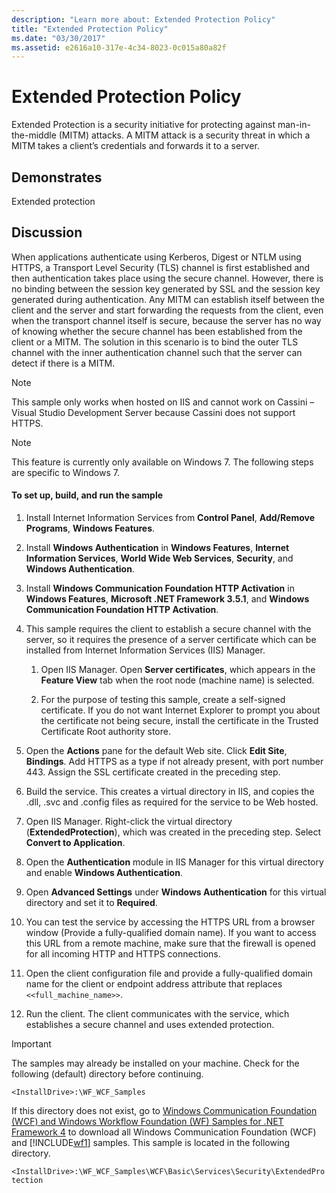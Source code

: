 ```yaml
---
description: "Learn more about: Extended Protection Policy"
title: "Extended Protection Policy"
ms.date: "03/30/2017"
ms.assetid: e2616a10-317e-4c34-8023-0c015a80a82f
---
```

# Extended Protection Policy

Extended Protection is a security initiative for protecting against man-in-the-middle (MITM) attacks. A MITM attack is a security threat in which a MITM takes a client’s credentials and forwards it to a server.  
  
## Demonstrates  

 Extended protection  
  
## Discussion  

 When applications authenticate using Kerberos, Digest or NTLM using HTTPS, a Transport Level Security (TLS) channel is first established and then authentication takes place using the secure channel. However, there is no binding between the session key generated by SSL and the session key generated during authentication. Any MITM can establish itself between the client and the server and start forwarding the requests from the client, even when the transport channel itself is secure, because the server has no way of knowing whether the secure channel has been established from the client or a MITM. The solution in this scenario is to bind the outer TLS channel with the inner authentication channel such that the server can detect if there is a MITM.  
  
> [!NOTE]
> This sample only works when hosted on IIS and cannot work on Cassini – Visual Studio Development Server because Cassini does not support HTTPS.  
  
> [!NOTE]
> This feature is currently only available on Windows 7. The following steps are specific to Windows 7.  
  
#### To set up, build, and run the sample  
  
1. Install Internet Information Services from **Control Panel**, **Add/Remove Programs**, **Windows Features**.  
  
2. Install **Windows Authentication** in **Windows Features**, **Internet Information Services**, **World Wide Web Services**, **Security**, and **Windows Authentication**.  
  
3. Install **Windows Communication Foundation HTTP Activation** in **Windows Features**, **Microsoft .NET Framework 3.5.1**, and **Windows Communication Foundation HTTP Activation**.  
  
4. This sample requires the client to establish a secure channel with the server, so it requires the presence of a server certificate which can be installed from Internet Information Services (IIS) Manager.  
  
    1. Open IIS Manager. Open **Server certificates**, which appears in the **Feature View** tab when the root node (machine name) is selected.  
  
    2. For the purpose of testing this sample, create a self-signed certificate. If you do not want Internet Explorer to prompt you about the certificate not being secure, install the certificate in the Trusted Certificate Root authority store.  
  
5. Open the **Actions** pane for the default Web site. Click **Edit Site**, **Bindings**. Add HTTPS as a type if not already present, with port number 443. Assign the SSL certificate created in the preceding step.  
  
6. Build the service. This creates a virtual directory in IIS, and copies the .dll, .svc and .config files as required for the service to be Web hosted.  
  
7. Open IIS Manager. Right-click the virtual directory (**ExtendedProtection**), which was created in the preceding step. Select **Convert to Application**.  
  
8. Open the **Authentication** module in IIS Manager for this virtual directory and enable **Windows Authentication**.  
  
9. Open **Advanced Settings** under **Windows Authentication** for this virtual directory and set it to **Required**.  
  
10. You can test the service by accessing the HTTPS URL from a browser window (Provide a fully-qualified domain name). If you want to access this URL from a remote machine, make sure that the firewall is opened for all incoming HTTP and HTTPS connections.  
  
11. Open the client configuration file and provide a fully-qualified domain name for the client or endpoint address attribute that replaces `<<full_machine_name>>`.  
  
12. Run the client. The client communicates with the service, which establishes a secure channel and uses extended protection.  
  
> [!IMPORTANT]
> The samples may already be installed on your machine. Check for the following (default) directory before continuing.  
>
> `<InstallDrive>:\WF_WCF_Samples`  
>
> If this directory does not exist, go to [Windows Communication Foundation (WCF) and Windows Workflow Foundation (WF) Samples for .NET Framework 4](https://www.microsoft.com/download/details.aspx?id=21459) to download all Windows Communication Foundation (WCF) and [!INCLUDE[wf1](../../../../includes/wf1-md.md)] samples. This sample is located in the following directory.  
>
> `<InstallDrive>:\WF_WCF_Samples\WCF\Basic\Services\Security\ExtendedProtection`
